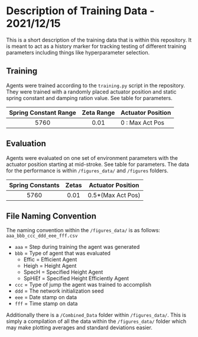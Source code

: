 # Description of Training Data - 2021/12/15
This is a short description of the training data that is within this repository. It is meant to act as a history marker for tracking testing of different training parameters including things like hyperparameter selection.

## Training
Agents were trained according to the `training.py` script in the repository. They were trained with a randomly placed actuator position and static spring constant and damping ration value. See table for parameters.

| Spring Constant Range | Zeta Range | Actuator Position |
|:---------------------:|:----------:|-------------------|
|          5760         |    0.01    | 0 : Max Act Pos   |

## Evaluation
Agents were evaluated on one set of environment parameters with the actuator position starting at mid-stroke. See table for parameters. The data for the performance is within `/figures_data/` and `/figures` folders.

| Spring Constants | Zetas | Actuator Position |
|:----------------:|:-----:|-------------------|
|       5760       |  0.01 | 0.5*(Max Act Pos) |

## File Naming Convention

The naming convention within the `/figures_data/` is as follows: `aaa_bbb_ccc_ddd_eee_fff.csv`
- `aaa` = Step during training the agent was generated
- `bbb` = Type of agent that was evaluated
  - Effic = Efficient Agent
  - Heigh = Height Agent
  - SpecH = Specified Height Agent
  - SpHiEf = Specified Height Efficiently Agent
- `ccc` = Type of jump the agent was trained to accomplish
- `ddd` = The network initialization seed
- `eee` = Date stamp on data
- `fff` = Time stamp on data

Additionally there is a `/Combined_Data` folder within `/figures_data/`. This is simply a compilation of all the data within the `/figures_data/` folder which may make plotting averages and standard deviations easier. 